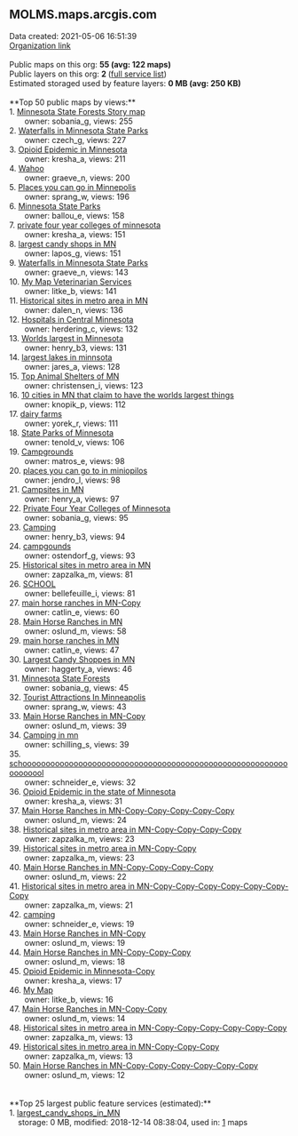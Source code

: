 <h2>MOLMS.maps.arcgis.com</h2> Data created: 2021-05-06 16:51:39 <br /><a target='new' href='https://MOLMS.maps.arcgis.com'>Organization link</a><br /><br />Public maps on this org: <b>55 (avg: 122 maps)</b><br />Public layers on this org: <b>2 </b>(<a target='new' href='https://services.arcgis.com/qhJFfaoNOhaWhwxP/ArcGIS/rest/services'>full service list</a>)<br />Estimated storaged used by feature layers: <b>0 MB (avg: 250 KB)</b><br /><br />**Top 50 public maps by views:**<br />  1. <a target='new' href='https://www.arcgis.com/home/item.html?id=55c602d74dee4c5589cd62539ee9dcfc'>Minnesota State Forests Story map</a> <br />  &nbsp;&nbsp;&nbsp;&nbsp; &nbsp;&nbsp;owner: sobania_g, views: 255<br />  2. <a target='new' href='https://www.arcgis.com/home/item.html?id=b49e53c55d934cfc942cf2aa0e1af6ed'>Waterfalls in Minnesota State Parks</a> <br />  &nbsp;&nbsp;&nbsp;&nbsp; &nbsp;&nbsp;owner: czech_g, views: 227<br />  3. <a target='new' href='https://www.arcgis.com/home/item.html?id=473cc4f16b6144c58d6cac05d8b9640f'>Opioid Epidemic in Minnesota</a> <br />  &nbsp;&nbsp;&nbsp;&nbsp; &nbsp;&nbsp;owner: kresha_a, views: 211<br />  4. <a target='new' href='https://www.arcgis.com/home/item.html?id=e3e22c0de2a8478a98ac076e5da44cda'>Wahoo</a> <br />  &nbsp;&nbsp;&nbsp;&nbsp; &nbsp;&nbsp;owner: graeve_n, views: 200<br />  5. <a target='new' href='https://www.arcgis.com/home/item.html?id=f97c2bbaea744dfc90c39e20bffe594a'>Places you can go in Minnepolis</a> <br />  &nbsp;&nbsp;&nbsp;&nbsp; &nbsp;&nbsp;owner: sprang_w, views: 196<br />  6. <a target='new' href='https://www.arcgis.com/home/item.html?id=b66904f0877f479f9bf9262821acbd29'>Minnesota State Parks</a> <br />  &nbsp;&nbsp;&nbsp;&nbsp; &nbsp;&nbsp;owner: ballou_e, views: 158<br />  7. <a target='new' href='https://www.arcgis.com/home/item.html?id=fcf7eac0d9b642dbb8573d6b3c718dcb'>private four year colleges of minnesota</a> <br />  &nbsp;&nbsp;&nbsp;&nbsp; &nbsp;&nbsp;owner: kresha_a, views: 151<br />  8. <a target='new' href='https://www.arcgis.com/home/item.html?id=34cc40f4c5534426955805f143886744'>largest candy shops in MN</a> <br />  &nbsp;&nbsp;&nbsp;&nbsp; &nbsp;&nbsp;owner: lapos_g, views: 151<br />  9. <a target='new' href='https://www.arcgis.com/home/item.html?id=8f3f48b251e34453ab1aaf346fc9265c'>Waterfalls in Minnesota State Parks</a> <br />  &nbsp;&nbsp;&nbsp;&nbsp; &nbsp;&nbsp;owner: graeve_n, views: 143<br />  10. <a target='new' href='https://www.arcgis.com/home/item.html?id=5119c556164541c7857785363b76320b'>My Map Veterinarian Services</a> <br />  &nbsp;&nbsp;&nbsp;&nbsp; &nbsp;&nbsp;owner: litke_b, views: 141<br />  11. <a target='new' href='https://www.arcgis.com/home/item.html?id=c841004b9e36454c84efc839ed6bdca2'>Historical sites in metro area in MN</a> <br />  &nbsp;&nbsp;&nbsp;&nbsp; &nbsp;&nbsp;owner: dalen_n, views: 136<br />  12. <a target='new' href='https://www.arcgis.com/home/item.html?id=2c20a661fbea424da5543139ff016542'>Hospitals in Central Minnesota</a> <br />  &nbsp;&nbsp;&nbsp;&nbsp; &nbsp;&nbsp;owner: herdering_c, views: 132<br />  13. <a target='new' href='https://www.arcgis.com/home/item.html?id=8de86b9151d445519ef8393766e3c09c'>Worlds largest in Minnesota</a> <br />  &nbsp;&nbsp;&nbsp;&nbsp; &nbsp;&nbsp;owner: henry_b3, views: 131<br />  14. <a target='new' href='https://www.arcgis.com/home/item.html?id=85cc1aa1ec0743ebbfd53f180db54986'>largest lakes in minnsota</a> <br />  &nbsp;&nbsp;&nbsp;&nbsp; &nbsp;&nbsp;owner: jares_a, views: 128<br />  15. <a target='new' href='https://www.arcgis.com/home/item.html?id=0886f04598474375bc6fc2b734013fbd'>Top Animal Shelters of MN</a> <br />  &nbsp;&nbsp;&nbsp;&nbsp; &nbsp;&nbsp;owner: christensen_i, views: 123<br />  16. <a target='new' href='https://www.arcgis.com/home/item.html?id=8450a2449ab24dc7b5c35efdae69c568'>10 cities in MN that claim to have the worlds largest things</a> <br />  &nbsp;&nbsp;&nbsp;&nbsp; &nbsp;&nbsp;owner: knopik_p, views: 112<br />  17. <a target='new' href='https://www.arcgis.com/home/item.html?id=3f5b424d5e2e411ebaf56be2bf443996'>dairy farms</a> <br />  &nbsp;&nbsp;&nbsp;&nbsp; &nbsp;&nbsp;owner: yorek_r, views: 111<br />  18. <a target='new' href='https://www.arcgis.com/home/item.html?id=ffb8fe71c00d4ab6b61b271683e808c4'>State Parks of Minnesota</a> <br />  &nbsp;&nbsp;&nbsp;&nbsp; &nbsp;&nbsp;owner: tenold_v, views: 106<br />  19. <a target='new' href='https://www.arcgis.com/home/item.html?id=98c86e6fb7ba403ba3412dc21b9dacaa'>Campgrounds</a> <br />  &nbsp;&nbsp;&nbsp;&nbsp; &nbsp;&nbsp;owner: matros_e, views: 98<br />  20. <a target='new' href='https://www.arcgis.com/home/item.html?id=c1fdabba48eb4b2ab52dc7fbde7a9b2b'>places you can go to in miniopilos</a> <br />  &nbsp;&nbsp;&nbsp;&nbsp; &nbsp;&nbsp;owner: jendro_l, views: 98<br />  21. <a target='new' href='https://www.arcgis.com/home/item.html?id=bc12688019374d799b8a4ad29bff5c74'>Campsites in MN</a> <br />  &nbsp;&nbsp;&nbsp;&nbsp; &nbsp;&nbsp;owner: henry_a, views: 97<br />  22. <a target='new' href='https://www.arcgis.com/home/item.html?id=aee61b50b5c14536b6b5576ac06ce1eb'>Private Four Year Colleges of Minnesota</a> <br />  &nbsp;&nbsp;&nbsp;&nbsp; &nbsp;&nbsp;owner: sobania_g, views: 95<br />  23. <a target='new' href='https://www.arcgis.com/home/item.html?id=0e95dc2945e341678d66aa85e113b5bc'>Camping</a> <br />  &nbsp;&nbsp;&nbsp;&nbsp; &nbsp;&nbsp;owner: henry_b3, views: 94<br />  24. <a target='new' href='https://www.arcgis.com/home/item.html?id=3fe56f8d7e0646ccbe2a798832b5738a'>campgounds</a> <br />  &nbsp;&nbsp;&nbsp;&nbsp; &nbsp;&nbsp;owner: ostendorf_g, views: 93<br />  25. <a target='new' href='https://www.arcgis.com/home/item.html?id=c9f56e5e9dd54039b48d49b0c537df0e'>Historical sites in metro area in MN</a> <br />  &nbsp;&nbsp;&nbsp;&nbsp; &nbsp;&nbsp;owner: zapzalka_m, views: 81<br />  26. <a target='new' href='https://www.arcgis.com/home/item.html?id=bc6199eef43c482583cedef1e5d68c68'>SCHOOL</a> <br />  &nbsp;&nbsp;&nbsp;&nbsp; &nbsp;&nbsp;owner: bellefeuille_i, views: 81<br />  27. <a target='new' href='https://www.arcgis.com/home/item.html?id=9afcce0dd9654b8b9f9063c3d07816eb'>main horse ranches in MN-Copy  </a> <br />  &nbsp;&nbsp;&nbsp;&nbsp; &nbsp;&nbsp;owner: catlin_e, views: 60<br />  28. <a target='new' href='https://www.arcgis.com/home/item.html?id=b34e41d92de540e5af68c8ce02da0d75'>Main Horse Ranches in MN</a> <br />  &nbsp;&nbsp;&nbsp;&nbsp; &nbsp;&nbsp;owner: oslund_m, views: 58<br />  29. <a target='new' href='https://www.arcgis.com/home/item.html?id=f3d3d315c7eb441caa3b62e9cceedccf'>main horse ranches in MN</a> <br />  &nbsp;&nbsp;&nbsp;&nbsp; &nbsp;&nbsp;owner: catlin_e, views: 47<br />  30. <a target='new' href='https://www.arcgis.com/home/item.html?id=a762f66dcc8e43f7a704bde62826ff30'>Largest Candy Shoppes in MN</a> <br />  &nbsp;&nbsp;&nbsp;&nbsp; &nbsp;&nbsp;owner: haggerty_a, views: 46<br />  31. <a target='new' href='https://www.arcgis.com/home/item.html?id=8206e153bb4a48fca2380cdd53158e88'>Minnesota State Forests</a> <br />  &nbsp;&nbsp;&nbsp;&nbsp; &nbsp;&nbsp;owner: sobania_g, views: 45<br />  32. <a target='new' href='https://www.arcgis.com/home/item.html?id=c13a0f43505e41939078b11afdbca3ff'>Tourist Attractions In Minneapolis</a> <br />  &nbsp;&nbsp;&nbsp;&nbsp; &nbsp;&nbsp;owner: sprang_w, views: 43<br />  33. <a target='new' href='https://www.arcgis.com/home/item.html?id=3bf29df2b3cb4db59bf287200062bac5'>Main Horse Ranches in MN-Copy</a> <br />  &nbsp;&nbsp;&nbsp;&nbsp; &nbsp;&nbsp;owner: oslund_m, views: 39<br />  34. <a target='new' href='https://www.arcgis.com/home/item.html?id=cef643e280084bbf9fbe691afb514253'>Camping in mn</a> <br />  &nbsp;&nbsp;&nbsp;&nbsp; &nbsp;&nbsp;owner: schilling_s, views: 39<br />  35. <a target='new' href='https://www.arcgis.com/home/item.html?id=f051d0994fb64812b38b1dd66a1197ff'>schooooooooooooooooooooooooooooooooooooooooooooooooooooooooooooooool</a> <br />  &nbsp;&nbsp;&nbsp;&nbsp; &nbsp;&nbsp;owner: schneider_e, views: 32<br />  36. <a target='new' href='https://www.arcgis.com/home/item.html?id=a088162d175149509fe24206b8fce7d5'>Opioid Epidemic in the state of Minnesota</a> <br />  &nbsp;&nbsp;&nbsp;&nbsp; &nbsp;&nbsp;owner: kresha_a, views: 31<br />  37. <a target='new' href='https://www.arcgis.com/home/item.html?id=7bd762ae6b004e72aa181ff8dab65248'>Main Horse Ranches in MN-Copy-Copy-Copy-Copy-Copy</a> <br />  &nbsp;&nbsp;&nbsp;&nbsp; &nbsp;&nbsp;owner: oslund_m, views: 24<br />  38. <a target='new' href='https://www.arcgis.com/home/item.html?id=e2b555f10d75472cbaf0dd4ed0ce6aa9'>Historical sites in metro area in MN-Copy-Copy-Copy-Copy</a> <br />  &nbsp;&nbsp;&nbsp;&nbsp; &nbsp;&nbsp;owner: zapzalka_m, views: 23<br />  39. <a target='new' href='https://www.arcgis.com/home/item.html?id=7363e01afa4c4d0f8d880122be047677'>Historical sites in metro area in MN-Copy-Copy</a> <br />  &nbsp;&nbsp;&nbsp;&nbsp; &nbsp;&nbsp;owner: zapzalka_m, views: 23<br />  40. <a target='new' href='https://www.arcgis.com/home/item.html?id=bfd0320d92aa42008c000914ea4cfdb0'>Main Horse Ranches in MN-Copy-Copy-Copy-Copy</a> <br />  &nbsp;&nbsp;&nbsp;&nbsp; &nbsp;&nbsp;owner: oslund_m, views: 22<br />  41. <a target='new' href='https://www.arcgis.com/home/item.html?id=3b5f4375eb5d4e0591b588dde84300a1'>Historical sites in metro area in MN-Copy-Copy-Copy-Copy-Copy-Copy-Copy</a> <br />  &nbsp;&nbsp;&nbsp;&nbsp; &nbsp;&nbsp;owner: zapzalka_m, views: 21<br />  42. <a target='new' href='https://www.arcgis.com/home/item.html?id=6066d26a279444cdb7708dd7e81cbba2'>camping</a> <br />  &nbsp;&nbsp;&nbsp;&nbsp; &nbsp;&nbsp;owner: schneider_e, views: 19<br />  43. <a target='new' href='https://www.arcgis.com/home/item.html?id=a48318d326f64ca19b33d65e919b81be'>Main Horse Ranches in MN-Copy</a> <br />  &nbsp;&nbsp;&nbsp;&nbsp; &nbsp;&nbsp;owner: oslund_m, views: 19<br />  44. <a target='new' href='https://www.arcgis.com/home/item.html?id=c88c8956167c4243b92f1e97028ccc16'>Main Horse Ranches in MN-Copy-Copy-Copy</a> <br />  &nbsp;&nbsp;&nbsp;&nbsp; &nbsp;&nbsp;owner: oslund_m, views: 18<br />  45. <a target='new' href='https://www.arcgis.com/home/item.html?id=d6caa2bcc5eb41cca25050e698d225b3'>Opioid Epidemic in Minnesota-Copy</a> <br />  &nbsp;&nbsp;&nbsp;&nbsp; &nbsp;&nbsp;owner: kresha_a, views: 17<br />  46. <a target='new' href='https://www.arcgis.com/home/item.html?id=28a821a4fb9b4a348327d99b1bc2a8d2'>My Map</a> <br />  &nbsp;&nbsp;&nbsp;&nbsp; &nbsp;&nbsp;owner: litke_b, views: 16<br />  47. <a target='new' href='https://www.arcgis.com/home/item.html?id=3b07e42862d14889ab7b64f9d6fa8b28'>Main Horse Ranches in MN-Copy-Copy</a> <br />  &nbsp;&nbsp;&nbsp;&nbsp; &nbsp;&nbsp;owner: oslund_m, views: 14<br />  48. <a target='new' href='https://www.arcgis.com/home/item.html?id=246db3d7b96e4454915bc73378233037'>Historical sites in metro area in MN-Copy-Copy-Copy-Copy-Copy-Copy</a> <br />  &nbsp;&nbsp;&nbsp;&nbsp; &nbsp;&nbsp;owner: zapzalka_m, views: 13<br />  49. <a target='new' href='https://www.arcgis.com/home/item.html?id=643af18dc1554da990deca3d8c2afb08'>Historical sites in metro area in MN-Copy-Copy-Copy</a> <br />  &nbsp;&nbsp;&nbsp;&nbsp; &nbsp;&nbsp;owner: zapzalka_m, views: 13<br />  50. <a target='new' href='https://www.arcgis.com/home/item.html?id=5e351435d8f349918127835987647b14'>Main Horse Ranches in MN-Copy-Copy-Copy-Copy-Copy-Copy</a> <br />  &nbsp;&nbsp;&nbsp;&nbsp; &nbsp;&nbsp;owner: oslund_m, views: 12<br /><br /><br />**Top 25 largest public feature services (estimated):**<br /> 1. <a target='new' href='https://www.arcgis.com/home/item.html?id=9107cdb156814848b3cba13c9239cbd6'>largest_candy_shops_in_MN</a><br /> &nbsp;&nbsp;&nbsp;&nbsp;storage: 0 MB, modified: 2018-12-14 08:38:04,  used in: <a target='new' href='https://ed-ind-tb.s3-us-west-1.amazonaws.com/ADI/9107cdb156814848b3cba13c9239cbd6.html'> 1</a> maps<br />
